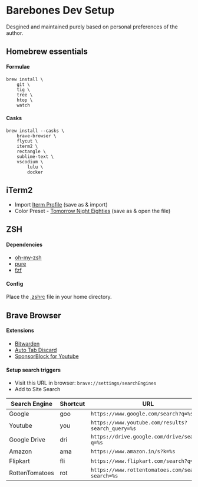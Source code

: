 # Barebones Dev Setup

Desgined and maintained purely based on personal preferences of the author.

## Homebrew essentials

#### Formulae
```
brew install \
	git \
	tig \
	tree \
	htop \
	watch
```

#### Casks
```
brew install --casks \
	brave-browser \
	flycut \
	iterm2 \
	rectangle \
	sublime-text \
	vscodium \
        lulu \
        docker
```

## iTerm2

- Import [Iterm Profile](iterm-profile.json) (save as & import)
- Color Preset - [Tomorrow Night Eighties](https://raw.githubusercontent.com/chriskempson/tomorrow-theme/master/iTerm2/Tomorrow%20Night%20Eighties.itermcolors) (save as & open the file)

## ZSH

#### Dependencies
- [oh-my-zsh](https://github.com/ohmyzsh/ohmyzsh#basic-installation)
- [pure](https://github.com/sindresorhus/pure#homebrew)
- [fzf](https://github.com/junegunn/fzf#using-homebrew)

#### Config
Place the [.zshrc](.zshrc) file in your home directory.

## Brave Browser

#### Extensions
- [Bitwarden](https://chrome.google.com/webstore/detail/bitwarden-free-password-m/nngceckbapebfimnlniiiahkandclblb)
- [Auto Tab Discard](https://chrome.google.com/webstore/detail/auto-tab-discard/jhnleheckmknfcgijgkadoemagpecfol)
- [SponsorBlock for Youtube](https://chrome.google.com/webstore/detail/sponsorblock-for-youtube/mnjggcdmjocbbbhaepdhchncahnbgone)

#### Setup search triggers
- Visit this URL in browser: `brave://settings/searchEngines`
- Add to Site Search   

| Search Engine  | Shortcut | URL |
| --- | --- | --- |
| Google | goo | `https://www.google.com/search?q=%s` |
| Youtube | you | `https://www.youtube.com/results?search_query=%s` |
| Google Drive | dri | `https://drive.google.com/drive/search?q=%s` |
| Amazon | ama | `https://www.amazon.in/s?k=%s` |
| Flipkart | fli | `https://www.flipkart.com/search?q=%s` |
| RottenTomatoes | rot | `https://www.rottentomatoes.com/search?search=%s` |
